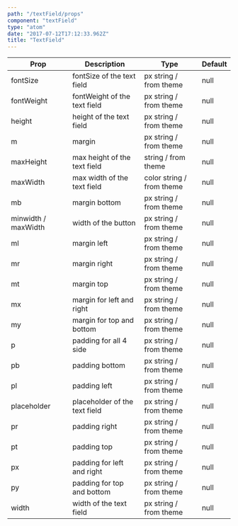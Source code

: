 ```yaml
---
path: "/textField/props"
component: "textField"
type: "atom"
date: "2017-07-12T17:12:33.962Z"
title: "TextField"
---
```


| Prop | Description | Type | Default |
| ------ | ----------- | ---- | ------- |
| fontSize | fontSize of the text field | px string / from theme | null|
| fontWeight | fontWeight of the text field | px string / from theme | null|
| height | height of the text field | px string / from theme | null |
| m | margin | px string / from theme| null |
| maxHeight | max height of the text field | string / from theme | null |
| maxWidth | max width of the text field | color string / from theme | null |
| mb | margin bottom | px string / from theme | null |
| minwidth / maxWidth | width of the button | px string / from theme| null |
| ml | margin left | px string / from theme | null |
| mr | margin right | px string / from theme | null |
| mt | margin top | px string / from theme| null |
| mx | margin for left and right | px string / from theme| null |
| my | margin for top and bottom | px string / from theme| null |
| p | padding for all 4 side | px string / from theme| null |
| pb | padding bottom | px string / from theme| null |
| pl | padding left | px string / from theme| null |
| placeholder | placeholder of the text field | px string / from theme | null|
| pr | padding right | px string / from theme| null |
| pt | padding top | px string / from theme| null |
| px | padding for left and right | px string / from theme| null |
| py | padding for top and bottom | px string / from theme| null |
| width | width of the text field | px string / from theme | null|


